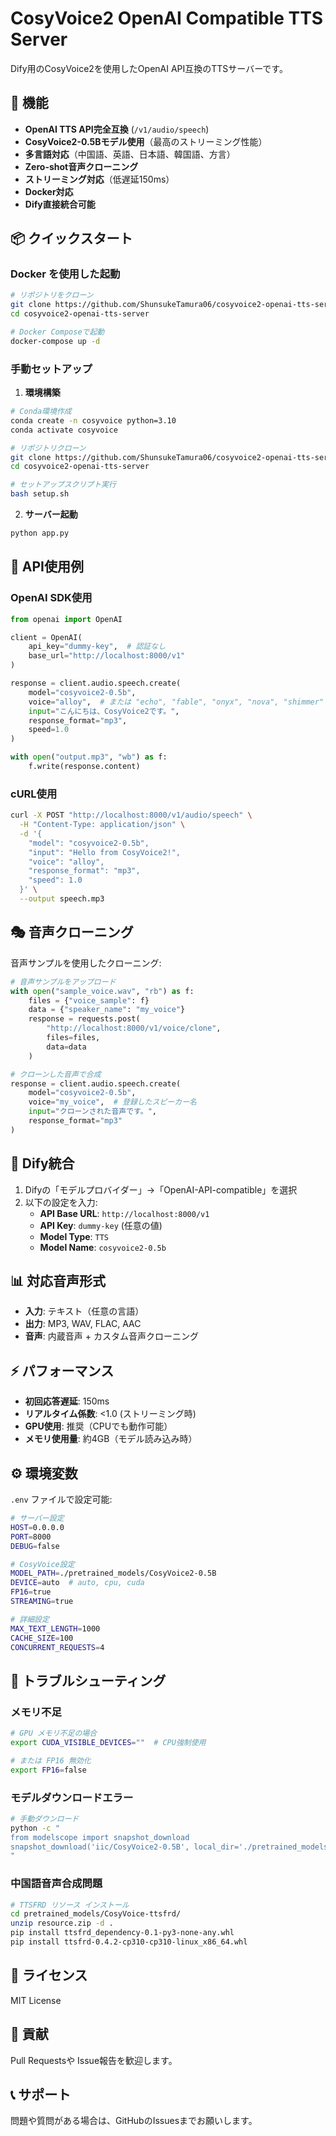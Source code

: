 # CosyVoice2 OpenAI Compatible TTS Server

Dify用のCosyVoice2を使用したOpenAI API互換のTTSサーバーです。

## 🚀 機能

- **OpenAI TTS API完全互換** (`/v1/audio/speech`)
- **CosyVoice2-0.5Bモデル使用**（最高のストリーミング性能）
- **多言語対応**（中国語、英語、日本語、韓国語、方言）
- **Zero-shot音声クローニング**
- **ストリーミング対応**（低遅延150ms）
- **Docker対応**
- **Dify直接統合可能**

## 📦 クイックスタート

### Docker を使用した起動

```bash
# リポジトリをクローン
git clone https://github.com/ShunsukeTamura06/cosyvoice2-openai-tts-server.git
cd cosyvoice2-openai-tts-server

# Docker Composeで起動
docker-compose up -d
```

### 手動セットアップ

1. **環境構築**

```bash
# Conda環境作成
conda create -n cosyvoice python=3.10
conda activate cosyvoice

# リポジトリクローン
git clone https://github.com/ShunsukeTamura06/cosyvoice2-openai-tts-server.git
cd cosyvoice2-openai-tts-server

# セットアップスクリプト実行
bash setup.sh
```

2. **サーバー起動**

```bash
python app.py
```

## 🔧 API使用例

### OpenAI SDK使用

```python
from openai import OpenAI

client = OpenAI(
    api_key="dummy-key",  # 認証なし
    base_url="http://localhost:8000/v1"
)

response = client.audio.speech.create(
    model="cosyvoice2-0.5b",
    voice="alloy",  # または "echo", "fable", "onyx", "nova", "shimmer"
    input="こんにちは、CosyVoice2です。",
    response_format="mp3",
    speed=1.0
)

with open("output.mp3", "wb") as f:
    f.write(response.content)
```

### cURL使用

```bash
curl -X POST "http://localhost:8000/v1/audio/speech" \
  -H "Content-Type: application/json" \
  -d '{
    "model": "cosyvoice2-0.5b",
    "input": "Hello from CosyVoice2!",
    "voice": "alloy",
    "response_format": "mp3",
    "speed": 1.0
  }' \
  --output speech.mp3
```

## 🎭 音声クローニング

音声サンプルを使用したクローニング:

```python
# 音声サンプルをアップロード
with open("sample_voice.wav", "rb") as f:
    files = {"voice_sample": f}
    data = {"speaker_name": "my_voice"}
    response = requests.post(
        "http://localhost:8000/v1/voice/clone",
        files=files,
        data=data
    )

# クローンした音声で合成
response = client.audio.speech.create(
    model="cosyvoice2-0.5b",
    voice="my_voice",  # 登録したスピーカー名
    input="クローンされた音声です。",
    response_format="mp3"
)
```

## 🔗 Dify統合

1. Difyの「モデルプロバイダー」→「OpenAI-API-compatible」を選択
2. 以下の設定を入力:
   - **API Base URL**: `http://localhost:8000/v1`
   - **API Key**: `dummy-key` (任意の値)
   - **Model Type**: `TTS`
   - **Model Name**: `cosyvoice2-0.5b`

## 📊 対応音声形式

- **入力**: テキスト（任意の言語）
- **出力**: MP3, WAV, FLAC, AAC
- **音声**: 内蔵音声 + カスタム音声クローニング

## ⚡ パフォーマンス

- **初回応答遅延**: 150ms
- **リアルタイム係数**: <1.0 (ストリーミング時)
- **GPU使用**: 推奨（CPUでも動作可能）
- **メモリ使用量**: 約4GB（モデル読み込み時）

## ⚙️ 環境変数

`.env` ファイルで設定可能:

```bash
# サーバー設定
HOST=0.0.0.0
PORT=8000
DEBUG=false

# CosyVoice設定
MODEL_PATH=./pretrained_models/CosyVoice2-0.5B
DEVICE=auto  # auto, cpu, cuda
FP16=true
STREAMING=true

# 詳細設定
MAX_TEXT_LENGTH=1000
CACHE_SIZE=100
CONCURRENT_REQUESTS=4
```

## 🔧 トラブルシューティング

### メモリ不足

```bash
# GPU メモリ不足の場合
export CUDA_VISIBLE_DEVICES=""  # CPU強制使用

# または FP16 無効化
export FP16=false
```

### モデルダウンロードエラー

```bash
# 手動ダウンロード
python -c "
from modelscope import snapshot_download
snapshot_download('iic/CosyVoice2-0.5B', local_dir='./pretrained_models/CosyVoice2-0.5B')
"
```

### 中国語音声合成問題

```bash
# TTSFRD リソース インストール
cd pretrained_models/CosyVoice-ttsfrd/
unzip resource.zip -d .
pip install ttsfrd_dependency-0.1-py3-none-any.whl
pip install ttsfrd-0.4.2-cp310-cp310-linux_x86_64.whl
```

## 📄 ライセンス

MIT License

## 🤝 貢献

Pull Requestsや Issue報告を歓迎します。

## 📞 サポート

問題や質問がある場合は、GitHubのIssuesまでお願いします。
